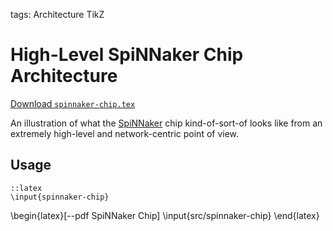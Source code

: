 tags: Architecture
      TikZ

High-Level SpiNNaker Chip Architecture
======================================

[Download `spinnaker-chip.tex`](file://src/spinnaker-chip.tex)

An illustration of what the
[SpiNNaker](http://apt.cs.man.ac.uk/projects/SpiNNaker/) chip kind-of-sort-of
looks like from an extremely high-level and network-centric point of view.

Usage
-----

	::latex
	\input{spinnaker-chip}

\begin{latex}[--pdf SpiNNaker Chip]
	\input{src/spinnaker-chip}
\end{latex}
